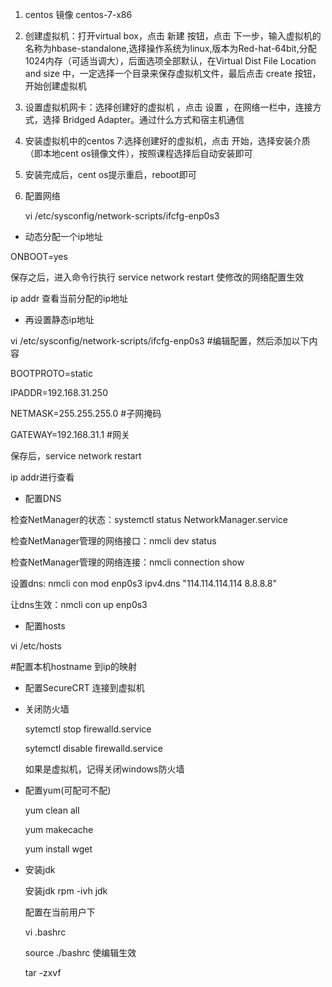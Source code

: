 1. centos 镜像  centos-7-x86

2. 创建虚拟机：打开virtual box，点击 新建 按钮，点击 下一步，输入虚拟机的名称为hbase-standalone,选择操作系统为linux,版本为Red-hat-64bit,分配 1024内存（可适当调大），后面选项全部默认，在Virtual Dist File Location and size 中，一定选择一个目录来保存虚拟机文件，最后点击 create 按钮，开始创建虚拟机

3. 设置虚拟机网卡：选择创建好的虚拟机 ，点击 设置 ，在网络一栏中，连接方式，选择 Bridged Adapter。通过什么方式和宿主机通信

4. 安装虚拟机中的centos 7:选择创建好的虚拟机，点击 开始，选择安装介质（即本地cent os镜像文件），按照课程选择后自动安装即可

5. 安装完成后，cent os提示重启，reboot即可

6. 配置网络

   vi /etc/sysconfig/network-scripts/ifcfg-enp0s3

- 动态分配一个ip地址

ONBOOT=yes

保存之后，进入命令行执行  service network restart 使修改的网络配置生效

ip addr 查看当前分配的ip地址

- 再设置静态ip地址

vi /etc/sysconfig/network-scripts/ifcfg-enp0s3  #编辑配置，然后添加以下内容

BOOTPROTO=static

IPADDR=192.168.31.250

NETMASK=255.255.255.0 #子网掩码

GATEWAY=192.168.31.1 #网关

保存后，service network restart 

ip addr进行查看

- 配置DNS

检查NetManager的状态：systemctl status NetworkManager.service

检查NetManager管理的网络接口：nmcli dev status

检查NetManager管理的网络连接：nmcli connection show

设置dns: nmcli con mod enp0s3 ipv4.dns "114.114.114.114 8.8.8.8"

让dns生效：nmcli con up enp0s3

- 配置hosts

vi  /etc/hosts

  #配置本机hostname 到ip的映射

- 配置SecureCRT 连接到虚拟机

- 关闭防火墙

  sytemctl stop firewalld.service

  sytemctl disable firewalld.service

  如果是虚拟机，记得关闭windows防火墙

- 配置yum(可配可不配)

  yum clean all

  yum makecache

  yum install wget

- 安装jdk

   安装jdk rpm -ivh jdk

  配置在当前用户下

  vi .bashrc

  source ./bashrc 使编辑生效

  tar -zxvf

